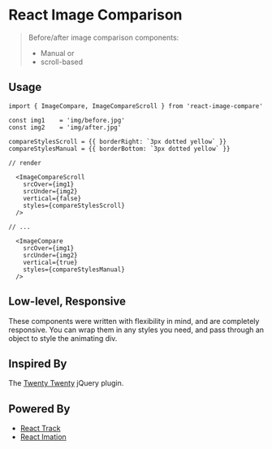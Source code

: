 # React Image Comparison

> Before/after image comparison components: <br>
> - Manual or
> - scroll-based

## Usage

```
import { ImageCompare, ImageCompareScroll } from 'react-image-compare'

const img1    = 'img/before.jpg'
const img2    = 'img/after.jpg'

compareStylesScroll = {{ borderRight: `3px dotted yellow` }}
compareStylesManual = {{ borderBottom: `3px dotted yellow` }}

// render

  <ImageCompareScroll
    srcOver={img1}
    srcUnder={img2}
    vertical={false}
    styles={compareStylesScroll}
  />

// ...

  <ImageCompare
    srcOver={img1}
    srcUnder={img2}
    vertical={true}
    styles={compareStylesManual}
  />

```

## Low-level, Responsive

These components were written with flexibility in mind, and are completely responsive.
You can wrap them in any styles you need, and pass through an object to style the animating div.

## Inspired By

The [Twenty Twenty](http://zurb.com/playground/twentytwenty) jQuery plugin.

## Powered By

- [React Track](https://github.com/gilbox/react-track)
- [React Imation](https://github.com/gilbox/react-imation)
